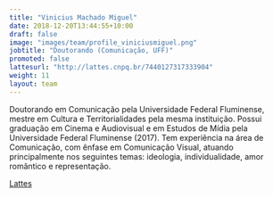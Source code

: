 ```yaml
---
title: "Vinicius Machado Miguel"
date: 2018-12-20T13:44:55+10:00
draft: false
image: "images/team/profile_viniciusmiguel.png"
jobtitle: "Doutorando (Comunicação, UFF)"
promoted: false
lattesurl: "http://lattes.cnpq.br/7440127317333904"
weight: 11
layout: team
---
```


Doutorando em Comunicação pela Universidade Federal Fluminense, mestre em Cultura e Territorialidades pela mesma instituição. Possui graduação em Cinema e Audiovisual e em Estudos de Mídia pela Universidade Federal Fluminense (2017). Tem experiência na área de Comunicação, com ênfase em Comunicação Visual, atuando principalmente nos seguintes temas: ideologia, individualidade, amor romântico e representação.

<a href="http://lattes.cnpq.br/7440127317333904">Lattes</a>
